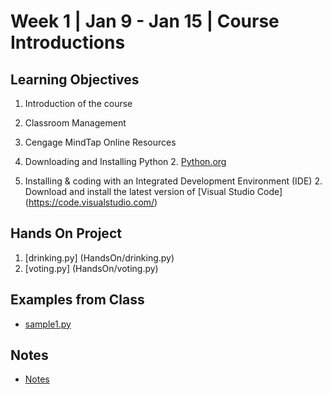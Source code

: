 # Week 1 | Jan 9 - Jan 15 | Course Introductions
## Learning Objectives
1.	Introduction of the course
2.	Classroom Management
3. 	Cengage MindTap Online Resources

1. Downloading and Installing Python
	2. [Python.org](https://www.python.org/)
1. Installing & coding with an Integrated Development Environment (IDE)
	2. Download and install the latest version of [Visual Studio Code] (https://code.visualstudio.com/)

## Hands On Project
1. [drinking.py] (HandsOn/drinking.py)
2. [voting.py] (HandsOn/voting.py)

## Examples from Class
*	[sample1.py](samples/sample1.py)
## Notes
*   [Notes](Notes/Notes.md)
